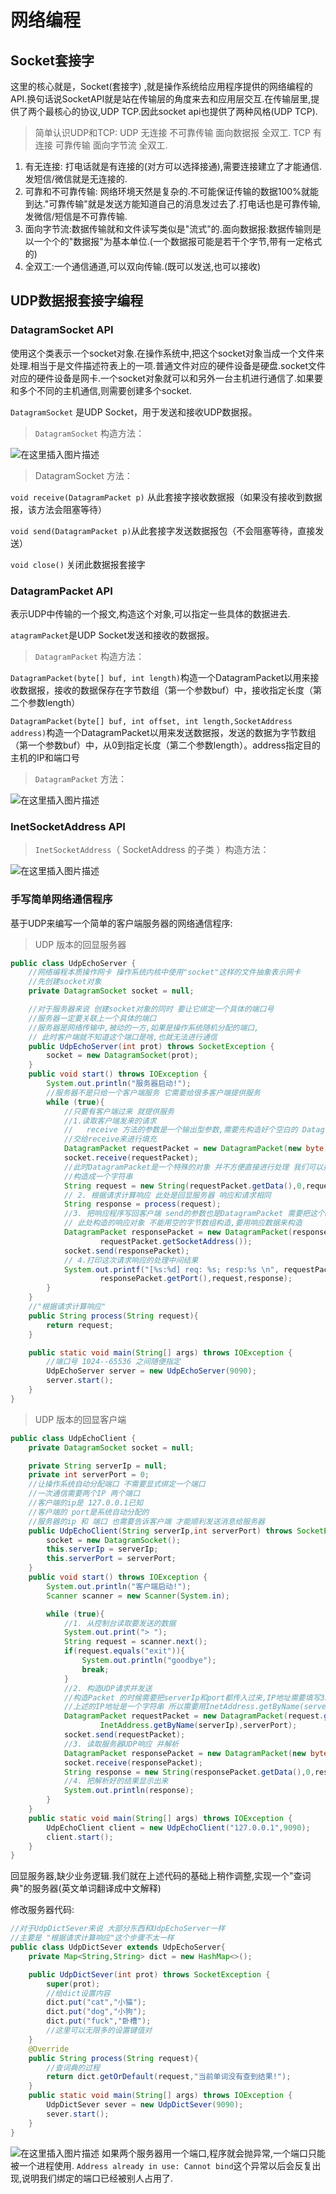 # 网络编程



## Socket套接字
这里的核心就是，Socket(套接字) ,就是操作系统给应用程序提供的网络编程的API.换句话说SocketAPI就是站在传输层的角度来去和应用层交互.在传输层里,提供了两个最核心的协议,UDP TCP.因此socket api也提供了两种风格(UDP TCP).

> 简单认识UDP和TCP:
> UDP 无连接 不可靠传输 面向数据报 全双工.
> TCP 有连接 可靠传输 面向字节流 全双工.


1. 有无连接: 打电话就是有连接的(对方可以选择接通),需要连接建立了才能通信.发短信/微信就是无连接的.
2. 可靠和不可靠传输: 网络环境天然是复杂的.不可能保证传输的数据100%就能到达."可靠传输"就是发送方能知道自己的消息发过去了.打电话也是可靠传输,发微信/短信是不可靠传输.
3. 面向字节流:数据传输就和文件读写类似是"流式"的.面向数据报:数据传输则是以一个个的"数据报"为基本单位.(一个数据报可能是若干个字节,带有一定格式的)
4. 全双工:一个通信通道,可以双向传输.(既可以发送,也可以接收)




## UDP数据报套接字编程


### DatagramSocket API
使用这个类表示一个socket对象.在操作系统中,把这个socket对象当成一个文件来处理.相当于是文件描述符表上的一项.普通文件对应的硬件设备是硬盘.socket文件对应的硬件设备是网卡.一个socket对象就可以和另外一台主机进行通信了.如果要和多个不同的主机通信,则需要创建多个socket.

`DatagramSocket` 是UDP Socket，用于发送和接收UDP数据报。

> `DatagramSocket` 构造方法：

![在这里插入图片描述](https://img-blog.csdnimg.cn/5b38d03779c241eba20c3645c4bb55e4.png)

> DatagramSocket 方法：

`void receive(DatagramPacket p)` 从此套接字接收数据报（如果没有接收到数据报，该方法会阻塞等待）

`void send(DatagramPacket p)`从此套接字发送数据报包（不会阻塞等待，直接发送）

`void close()` 关闭此数据报套接字

### DatagramPacket API
表示UDP中传输的一个报文,构造这个对象,可以指定一些具体的数据进去.

`atagramPacket`是UDP Socket发送和接收的数据报。

> `DatagramPacket` 构造方法：

`DatagramPacket(byte[] buf, int length)`构造一个DatagramPacket以用来接收数据报，接收的数据保存在字节数组（第一个参数buf）中，接收指定长度（第二个参数length）


`DatagramPacket(byte[] buf, int offset, int length,SocketAddress address)`构造一个DatagramPacket以用来发送数据报，发送的数据为字节数组（第一个参数buf）中，从0到指定长度（第二个参数length）。address指定目的主机的IP和端口号




> `DatagramPacket` 方法：

![在这里插入图片描述](https://img-blog.csdnimg.cn/b249fd82c73141869e605d4bb81aa6f9.png)


### InetSocketAddress API

> `InetSocketAddress`（ SocketAddress 的子类 ）构造方法：

![在这里插入图片描述](https://img-blog.csdnimg.cn/1d6d9910d2034aaaa0b3b76316bc937a.png)
### 手写简单网络通信程序

基于UDP来编写一个简单的客户端服务器的网络通信程序:



> UDP 版本的回显服务器

```java
public class UdpEchoServer {
    //网络编程本质操作网卡 操作系统内核中使用"socket"这样的文件抽象表示网卡
    //先创建socket对象
    private DatagramSocket socket = null;

    //对于服务器来说 创建socket对象的同时 要让它绑定一个具体的端口号
    //服务器一定要关联上一个具体的端口
    //服务器是网络传输中,被动的一方,如果是操作系统随机分配的端口,
    // 此时客户端就不知道这个端口是啥,也就无法进行通信
    public UdpEchoServer(int prot) throws SocketException {
        socket = new DatagramSocket(prot);
    }
    public void start() throws IOException {
        System.out.println("服务器启动!");
        //服务器不是只给一个客户端服务 它需要给很多客户端提供服务
        while (true){
            //只要有客户端过来 就提供服务
            //1.读取客户端发来的请求
            //   receive 方法的参数是一个输出型参数,需要先构造好个空白的 DatagramPacket对象
            //交给receive来进行填充
            DatagramPacket requestPacket = new DatagramPacket(new byte[4096],4096);
            socket.receive(requestPacket);
            //此时DatagramPacket是一个特殊的对象 并不方便直接进行处理 我们可以把这里包含的数据拿出来
            //构造成一个字符串
            String request = new String(requestPacket.getData(),0,requestPacket.getLength());
            // 2. 根据请求计算响应 此处是回显服务器 响应和请求相同
            String response = process(request);
            //3. 把响应程序写回客户端 send的参数也是DatagramPacket 需要把这个Packet对象构造好
            // 此处构造的响应对象 不能用空的字节数组构造,要用响应数据来构造
            DatagramPacket responsePacket = new DatagramPacket(response.getBytes(),response.getBytes().length,
                    requestPacket.getSocketAddress());
            socket.send(responsePacket);
            // 4.打印这次请求响应的处理中间结果
            System.out.printf("[%s:%d] req: %s; resp:%s \n", requestPacket.getAddress().toString(),
                    responsePacket.getPort(),request,response);
        }
    }
    //"根据请求计算响应"
    public String process(String request){
        return request;
    }

    public static void main(String[] args) throws IOException {
        //端口号 1024--65536 之间随便指定
        UdpEchoServer server = new UdpEchoServer(9090);
        server.start();
    }
}
```


> UDP 版本的回显客户端

 

```java
public class UdpEchoClient {
    private DatagramSocket socket = null;

    private String serverIp = null;
    private int serverPort = 0;
    //让操作系统自动分配端口 不需要显式绑定一个端口
    //一次通信需要两个IP 两个端口
    //客户端的ip是 127.0.0.1已知
    //客户端的 port是系统自动分配的
    //服务器的ip 和 端口 也需要告诉客户端 才能顺利发送消息给服务器
    public UdpEchoClient(String serverIp,int serverPort) throws SocketException {
        socket = new DatagramSocket();
        this.serverIp = serverIp;
        this.serverPort = serverPort;
    }
    public void start() throws IOException {
        System.out.println("客户端启动!");
        Scanner scanner = new Scanner(System.in);

        while (true){
            //1. 从控制台读取要发送的数据
            System.out.print("> ");
            String request = scanner.next();
            if(request.equals("exit")){
                System.out.println("goodbye");
                break;
            }
            //2. 构造UDP请求并发送
            //构造Packet 的时候需要把serverIp和port都传入过来,IP地址需要填写32位整数形式
            //上述的IP地址是一个字符串 所以需要用InetAddress.getByName(serverIp)转换
            DatagramPacket requestPacket = new DatagramPacket(request.getBytes(),request.getBytes().length,
                    InetAddress.getByName(serverIp),serverPort);
            socket.send(requestPacket);
            //3. 读取服务器UDP响应 并解析
            DatagramPacket responsePacket = new DatagramPacket(new byte[4096],4096);
            socket.receive(responsePacket);
            String response = new String(responsePacket.getData(),0,responsePacket.getLength());
            //4. 把解析好的结果显示出来
            System.out.println(response);
        }
    }
    public static void main(String[] args) throws IOException {
        UdpEchoClient client = new UdpEchoClient("127.0.0.1",9090);
        client.start();
    }
}
```

回显服务器,缺少业务逻辑.我们就在上述代码的基础上稍作调整,实现一个"查词典"的服务器(英文单词翻译成中文解释)

修改服务器代码:

```java
//对于UdpDictSever来说 大部分东西和UdpEchoServer一样
//主要是 "根据请求计算响应"这个步骤不太一样
public class UdpDictSever extends UdpEchoServer{
    private Map<String,String> dict = new HashMap<>();

    public UdpDictSever(int prot) throws SocketException {
        super(prot);
        //给dict设置内容
        dict.put("cat","小猫");
        dict.put("dog","小狗");
        dict.put("fuck","卧槽");
        //这里可以无限多的设置键值对
    }
    @Override
    public String process(String request){
        //查词典的过程
        return dict.getOrDefault(request,"当前单词没有查到结果!");
    }
    public static void main(String[] args) throws IOException {
        UdpDictSever sever = new UdpDictSever(9090);
        sever.start();
    }
}
```
![在这里插入图片描述](https://img-blog.csdnimg.cn/722966b9f9a541d18f96cd69d8aebb1b.png)
如果两个服务器用一个端口,程序就会抛异常,一个端口只能被一个进程使用.
`Address already in use: Cannot bind`这个异常以后会反复出现,说明我们绑定的端口已经被别人占用了.
